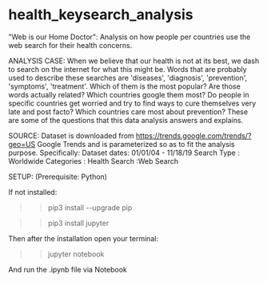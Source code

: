 # health_keysearch_analysis
"Web is our Home Doctor": Analysis on how people per countries use the web search for their health concerns. 

ANALYSIS CASE:
When we believe that our health is not at its best, we dash to search on the internet for what this might be.
Words that are probably used to describe these searches are 'diseases', 'diagnosis', 'prevention', 'symptoms', 'treatment'.
Which of them is the most popular?
Are those words actually related?
Which countries google them most? 
Do people in specific countries get worried and try to find ways to cure themselves very late and post facto?
Which countries care most about prevention? 
These are some of the questions that this data analysis answers and explains.

SOURCE:
Dataset is downloaded from https://trends.google.com/trends/?geo=US Google Trends and is parameterized so as to fit the analysis purpose. 
Specifically: Dataset dates: 01/01/04 - 11/18/19
              Search Type  : Worldwide
              Categories   : Health
              Search       :Web Search 
              
SETUP: (Prerequisite: Python)

If not installed:

>> pip3 install --upgrade pip

>> pip3 install jupyter

Then after the installation open your terminal:

>> jupyter notebook

And run the .ipynb file via Notebook
